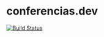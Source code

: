 # conferencias.dev

[![Build Status](https://travis-ci.org/conferencias-dev/conferencias-dev.svg?branch=master)](https://travis-ci.org/conferencias-dev/conferencias-dev)
